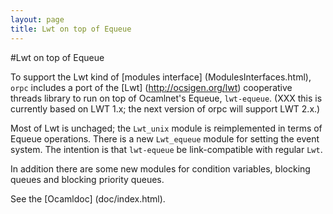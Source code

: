 ```yaml
---
layout: page
title: Lwt on top of Equeue
---
```

#Lwt on top of Equeue

To support the Lwt kind of [modules interface] (ModulesInterfaces.html),
`orpc` includes a port of the [Lwt] (http://ocsigen.org/lwt)
cooperative threads library to run on top of Ocamlnet's Equeue,
`lwt-equeue`. (XXX this is currently based on LWT 1.x; the next version
of orpc will support LWT 2.x.)

Most of Lwt is unchaged; the `Lwt_unix` module is reimplemented in
terms of Equeue operations. There is a new `Lwt_equeue` module for
setting the event system. The intention is that `lwt-equeue` be
link-compatible with regular `Lwt`.

In addition there are some new modules for condition variables,
blocking queues and blocking priority queues.

See the [Ocamldoc] (doc/index.html).
